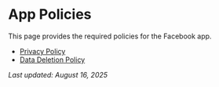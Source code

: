 # App Policies

This page provides the required policies for the Facebook app.  

- [Privacy Policy](./privacy-policy.md)  
- [Data Deletion Policy](./data-deletion.md)  

_Last updated: August 16, 2025_